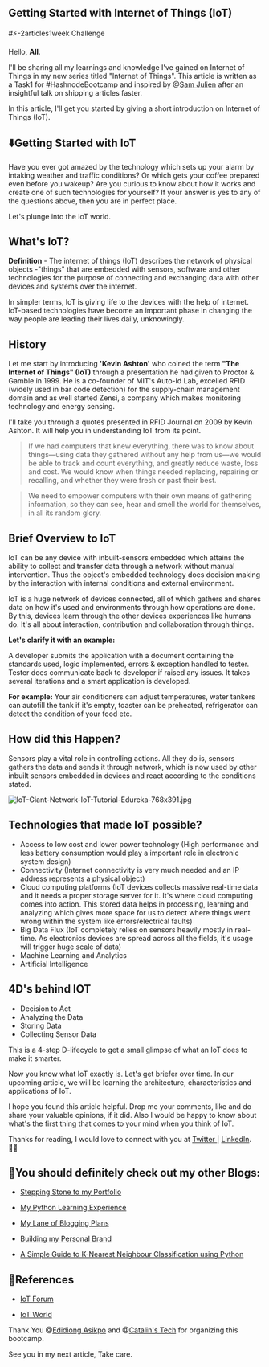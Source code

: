 ## Getting Started with Internet of Things (IoT)

#⚡-2articles1week Challenge

Hello, **All**.

I'll be sharing all my learnings and knowledge I've gained on Internet of Things in my new series titled "Internet of Things". This article is written as a Task1 for #HashnodeBootcamp and inspired by @[Sam Julien](@samjulien) after an insightful talk on shipping articles faster.

In this article, I'll get you started by giving a short introduction on Internet of Things (IoT).

<h2>⬇️Getting Started with IoT</h2>

Have you ever got amazed by the technology which sets up your alarm by intaking weather and traffic conditions? Or which gets your coffee prepared even before you wakeup? Are you curious to know about how it works and create one of such technologies for yourself? If your answer is yes to any of the questions above, then you are in perfect place.


Let's plunge into the IoT world.

<h2>What's IoT?</h2>

**Definition** - The internet of things (IoT) describes the network of physical objects -"things" that are embedded with sensors, software and other technologies for the purpose of connecting and exchanging data with other devices and systems over the internet.

In simpler terms, IoT is giving life to the devices with the help of internet. IoT-based technologies have become an important phase in changing the way people are 
leading their lives daily, unknowingly.


<h2>History</h2>

Let me start by introducing **'Kevin Ashton'** who coined the term **"The Internet of Things" (IoT)** through a presentation he had given to Proctor & Gamble in 1999. He is a co-founder of MIT's Auto-Id Lab, excelled RFID (widely used in bar code detection) for the supply-chain management domain and as well started Zensi, a company which makes monitoring technology and energy sensing.

I'll take you through a quotes presented in RFID Journal on 2009 by Kevin Ashton. It will help you in understanding IoT from its point.

> If we had computers that knew everything, there was to know about things—using data they gathered without any help from us—we would be able to track and count everything, and greatly reduce waste, loss and cost. We would know when things needed replacing, repairing or recalling, and whether they were fresh or past their best.

> We need to empower computers with their own means of gathering information, so they can see, hear and smell the world for themselves, in all its random glory.


<h2>Brief Overview to IoT</h2>

IoT can be any device with inbuilt-sensors embedded which attains the ability to collect and transfer data through a network without manual intervention. Thus the object's embedded technology does decision making by the interaction with internal conditions and external environment. 

IoT is a huge network of devices connected, all of which gathers and shares data on how it's used and environments through how operations are done. By this, devices learn through the other devices experiences like humans do. It's all about interaction, contribution and collaboration through things.

**Let's clarify it with an example:**

A developer submits the application with a document containing the standards used, logic implemented, errors & exception handled to tester. Tester does communicate back to developer if raised any issues. It takes several iterations and a smart application is developed.

**For example:** Your air conditioners can adjust temperatures, water tankers can autofill the tank if it's empty, toaster can be preheated, refrigerator can detect the condition of your food etc. 


<h2>How did this Happen?</h2>

Sensors play a vital role in controlling actions. All they do is, sensors gathers the data and sends it through network, which is now used by other inbuilt sensors embedded in devices and react according to the conditions stated.


![IoT-Giant-Network-IoT-Tutorial-Edureka-768x391.jpg](https://cdn.hashnode.com/res/hashnode/image/upload/v1617807024631/VDXbR6yNz.jpeg)


<h2>Technologies that made IoT possible?</h2>

- Access to low cost and lower power technology (High performance and less battery consumption would play a important role in electronic system design)
- Connectivity (Internet connectivity is very much needed and an IP address represents a physical object)    
- Cloud computing platforms (IoT devices collects massive real-time data and it needs a proper storage server for it. It's where cloud computing comes into action. This 
stored data helps in processing, learning and analyzing which gives more space for us to detect where things went wrong within the system like errors/electrical 
faults)
- Big Data Flux (IoT completely relies on sensors heavily mostly in real-time. As electronics devices are spread across all the fields, it's usage will trigger 
huge scale of data) 
- Machine Learning and Analytics
- Artificial Intelligence


<h2>4D's behind IOT</h2>

- Decision to Act 
- Analyzing the Data
- Storing Data
- Collecting Sensor Data

This is a 4-step D-lifecycle to get a small glimpse of what an IoT does to make it smarter.

Now you know what IoT exactly is. Let's get briefer over time. In our upcoming article, we will be learning the architecture, characteristics and applications of IoT.


I hope you found this article helpful. Drop me your comments, like and do share your valuable opinions, if it did. Also I would be happy to know about what's the first thing that comes to your mind when you think of IoT.

Thanks for reading, I would love to connect with you at  [Twitter ](https://twitter.com/prathimak88) |  [LinkedIn](https://www.linkedin.com/in/prathima-kadari/). 🤝🏻


<h2>📖You should definitely check out my other Blogs:</h2>

- [Stepping Stone to my Portfolio](https://prathimakadari.hashnode.dev/stepping-stone-to-my-portfolio)

- [My Python Learning Experience](https://prathimakadari.hashnode.dev/my-python-learning-experience)

- [My Lane of Blogging Plans](https://prathimakadari.hashnode.dev/my-lane-of-blogging-plans)

- [Building my Personal Brand](https://prathimakadari.hashnode.dev/building-my-personal-brand)

- [A Simple Guide to K-Nearest Neighbour Classification using Python](https://prathimakadari.hashnode.dev/a-simple-guide-to-k-nearest-neighbor-classification-using-python)


<h2>👀References</h2>

- [IoT Forum](https://new.iotforindia.org/)

- [IoT World](https://www.iotworldtoday.com/)


Thank You @[Edidiong Asikpo](@didicodes) and @[Catalin's Tech](@Catalinpit) for organizing this bootcamp.



See you in my next article, Take care.